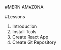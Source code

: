 #MERN AMAZONA

#Lessons
1. Introduction
2. Install Tools
3. Create React App
4. Create Git Repository
